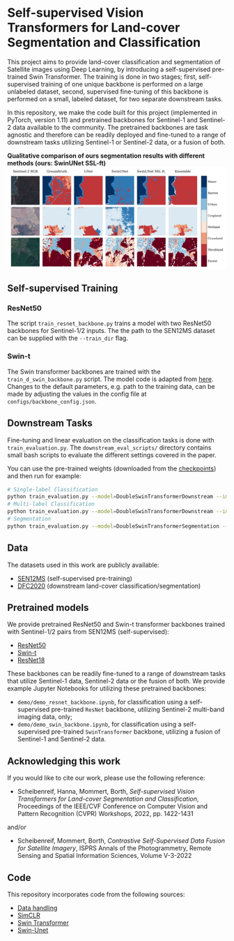 # Self-supervised Vision Transformers for Land-cover Segmentation and Classification
This project aims to provide land-cover classification and segmentation of Satellite images using Deep Learning, by introducing a self-supervised pre-trained Swin Transformer. The training is done in two stages; first, self-supervised training of one unique backbone is performed on a large unlabeled dataset, second, supervised fine-tuning of this backbone is performed on a small, labeled dataset, for two separate downstream tasks.

In this repository, we make the code built for this project (implemented in PyTorch, version 1.11) and pretrained backbones for Sentinel-1 and Sentinel-2 data available to the community. The pretrained backbones are task agnostic and therefore can be readily deployed and fine-tuned to a range of downstream tasks utilizing Sentinel-1 or Sentinel-2 data, or a fusion of both.


**Qualitative comparison of ours segmentation results with different methods (ours: SwinUNet SSL-ft)**
![Qualitative comparison of ours segmentation results with different methods (ours: SwinUNet SSL-ft)](results.jpg)

## Self-supervised Training
### ResNet50
The script `train_resnet_backbone.py` trains a model with two ResNet50 backbones for Sentinel-1/2 inputs. The the path to the SEN12MS dataset can be supplied with the `--train_dir` flag.
### Swin-t
The Swin transformer backbones are trained with the `train_d_swin_backbone.py` script. The model code is adapted from
[here](https://github.com/SwinTransformer/Transformer-SSL). Changes to the default parameters, e.g. path to the training data, can be made by adjusting the values in the config file at `configs/backbone_config.json`.

## Downstream Tasks
Fine-tuning and linear evaluation on the classification tasks is done with `train_evaluation.py`. The `downstream_eval_scripts/` directory contains small bash scripts to evaluate the different settings covered in the paper.

You can use the pre-trained weights (downloaded from the [checkpoints](#Checkpoints)) and then run for example:
```bash
# Single-label Classification
python train_evaluation.py --model=DoubleSwinTransformerDownstream --image_px_size=224 --batch_size=8 --checkpoint=/path/to/checkpoint --target dfc_label
# Multi-label Classification
python train_evaluation.py --model=DoubleSwinTransformerDownstream --image_px_size=224 --batch_size=8 --checkpoint=/path/to/checkpoint --target dfc_multilabel_one_hot
# Segmentation
python train_evaluation.py --model=DoubleSwinTransformerSegmentation --image_px_size=224 --batch_size=8 --checkpoint=/path/to/checkpoint --target dfc
```

## Data
The datasets used in this work are publicly available:
* [SEN12MS](https://mediatum.ub.tum.de/1474000) (self-supervised pre-training)
* [DFC2020](https://ieee-dataport.org/competitions/2020-ieee-grss-data-fusion-contest#files) (downstream land-cover classification/segmentation)

## Pretrained models 
We provide pretrained ResNet50 and Swin-t transformer backbones trained with Sentinel-1/2 pairs from SEN12MS (self-supervised):
* [ResNet50](https://drive.google.com/file/d/1txqsNLUhIiQXRxflK_SMHn4y7Pp8o3mZ/view?usp=sharing)
* [Swin-t](https://drive.google.com/file/d/1e7QhC2-zoBFgb65yN1ADWBZLMShHOweY/view?usp=sharing)
* [ResNet18](https://drive.google.com/file/d/1vbj9WVK-MZNuAJGEOGEvE663b9BUwPSh/view?usp=sharing)

These backbones can be readily fine-tuned to a range of downstream tasks that utilize Sentinel-1 data, Sentinel-2 data or the fusion of both. We provide example Jupyter Notebooks for utilizing these pretrained backbones:

* `demo/demo_resnet_backbone.ipynb`, for classification using a self-supervised pre-trained `ResNet` backbone, utilizing Sentinel-2 multi-band imaging data, only;
* `demo/demo_swin_backbone.ipynb`, for classification using a self-supervised pre-trained `SwinTransformer` backbone, utilizing a fusion of Sentinel-1 and Sentinel-2 data.

## Acknowledging this work

If you would like to cite our work, please use the following reference:

* Scheibenreif, Hanna, Mommert, Borth, *Self-supervised Vision Transformers for Land-cover Segmentation and Classification*, Proceedings of the IEEE/CVF Conference on Computer Vision and Pattern Recognition (CVPR) Workshops, 2022, pp. 1422-1431

and/or

* Scheibenreif, Mommert, Borth, *Contrastive Self-Supervised Data Fusion for Satellite Imagery*,  ISPRS Annals of the Photogrammetry, Remote Sensing and Spatial Information Sciences, Volume V-3-2022


## Code
This repository incorporates code from the following sources:
* [Data handling](https://github.com/lukasliebel/dfc2020_baseline)
* [SimCLR](https://github.com/sthalles/SimCLR)
* [Swin Transformer](https://github.com/SwinTransformer/Transformer-SSL)
* [Swin-Unet](https://github.com/HuCaoFighting/Swin-Unet)

